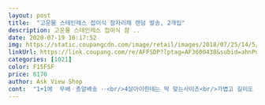 ```yaml
---
layout: post 
title:  "고운물 스테인레스 접이식 잠자리채 랜덤 발송, 2개입" 
description: 고운물 스테인레스 접이식 잠 ..
date: 2020-07-19 16:17:52 
img: https://static.coupangcdn.com/image/retail/images/2018/07/25/14/5/c4160e81-79a5-4ddb-8f5c-2d421cf8b5d0.jpg 
linkUrl: https://link.coupang.com/re/AFFSDP?lptag=AF3600438&subid=ahnPublicAsk&pageKey=112878015&itemId=339323120&vendorItemId=3832957233&traceid=V0-113-bf6f5b46483e309d 
categories: [1021] 
color: F15F5F 
price: 6170 
author: Ask View Shop 
cont:  "1+1에  무배ㆍ총알배송 ‥<br/>4살아이한테는 딱 맞는사이즈<br/>가볍고 길이도 아이들한테는 딱적당합니다<br/>그것빼고 다만족‥<br/>그래도 첫인상은.<br/>.<br/>  이게뭐지.<br/>.<br/>^^;;  입니다 넘나작아서.<br/>.<br/><br/>글고‥ 저는 튼튼쓰라고 채 안에 박음질한번더해줬어요‥<br/>대가 쇠로된 셀카봉처럼 늘였다줄였다 좋아요‥<br/>생각보다 작군요<br/>써보니 조금만 더길어짐  더더좋을뻔요<br/>얼마 전엔 네개 들이 제품을 샀는데 (여기 꺼가 아닌 듯요) 그 제품보다 일단 그물이 조금 더 커서 좋았어요.<br/> 안테나식 대랑 손잡이는 기대한 그대로규요.<br/> 아 글고보니 며칠 갖고 놀았는데 기존 다른 제품보다 수명이 좀 오래 가는 것 같네요... <br/>애가 덜 흔들고 땅에 덜 부딪혀서 그런가^^; 원래 요런 제품은 아이들이 워낙 힘차게 갖고 노니 유래 못가거든요.<br/> 그런데 참 잘 갖고 놀았답니다.<br/> 간만대에서 물고기도 잡고... <br/>만족합니다<br/>예쁜 분홍색 잠자리채 잘 받았어요.<br/> 추석 연휴 직전에 시댁에 갔는데 곤충잡기 넘 좋아하는 아들램의 필수 준비물을 못챙겨서 난감했죠.<br/> 쿠팡에서 구원해줬네요.<br/><br/>지금‥첫개시 아빠랑  잠자리잡있넹‥<br/>집가까운 다 and amp;소 에 파는줄알았던  잠자리채가<br/>쿠팡서구매‥<br/>포장에 스티커에는 대형뜰채라고.<br/>.<br/>ㅋㅋㅋ<br/>" 
---
```

